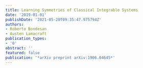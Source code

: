 ```yaml
---
title: Learning Symmetries of Classical Integrable Systems
date: '2019-01-01'
publishDate: '2021-05-20T09:35:47.975794Z'
authors:
- Roberto Bondesan
- Austen Lamacraft
publication_types:
- '0'
abstract: ''
featured: false
publication: '*arXiv preprint arXiv:1906.04645*'
---
```


